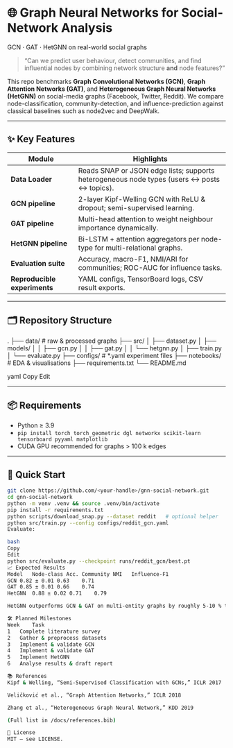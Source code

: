 # 🌐 Graph Neural Networks for Social-Network Analysis  
GCN · GAT · HetGNN on real-world social graphs

> “Can we predict user behaviour, detect communities, and find influential nodes by combining network structure **and** node features?”

This repo benchmarks **Graph Convolutional Networks (GCN)**, **Graph Attention Networks (GAT)**, and **Heterogeneous Graph Neural Networks (HetGNN)** on social-media graphs (Facebook, Twitter, Reddit). We compare node-classification, community-detection, and influence-prediction against classical baselines such as node2vec and DeepWalk.

---

## ✨ Key Features
| Module | Highlights |
|--------|------------|
| **Data Loader** | Reads SNAP or JSON edge lists; supports heterogeneous node types (users ↔ posts ↔ topics). |
| **GCN pipeline** | 2-layer Kipf-Welling GCN with ReLU & dropout; semi-supervised learning. |
| **GAT pipeline** | Multi-head attention to weight neighbour importance dynamically. |
| **HetGNN pipeline** | Bi-LSTM + attention aggregators per node-type for multi-relational graphs. |
| **Evaluation suite** | Accuracy, macro-F1, NMI/ARI for communities; ROC-AUC for influence tasks. |
| **Reproducible experiments** | YAML configs, TensorBoard logs, CSV result exports. |

---

## 🗂️ Repository Structure
.
├── data/ # raw & processed graphs
├── src/
│ ├── dataset.py
│ ├── models/
│ │ ├── gcn.py
│ │ ├── gat.py
│ │ └── hetgnn.py
│ ├── train.py
│ └── evaluate.py
├── configs/ # *.yaml experiment files
├── notebooks/ # EDA & visualisations
├── requirements.txt
└── README.md

yaml
Copy
Edit

---

## 📦 Requirements
* Python ≥ 3.9  
* `pip install torch torch_geometric dgl networkx scikit-learn tensorboard pyyaml matplotlib`  
* CUDA GPU recommended for graphs > 100 k edges

---

## 🔧 Quick Start
```bash
git clone https://github.com/<your-handle>/gnn-social-network.git
cd gnn-social-network
python -m venv .venv && source .venv/bin/activate
pip install -r requirements.txt
python scripts/download_snap.py --dataset reddit   # optional helper
python src/train.py --config configs/reddit_gcn.yaml
Evaluate:

bash
Copy
Edit
python src/evaluate.py --checkpoint runs/reddit_gcn/best.pt
📈 Expected Results
Model	Node-class Acc.	Community NMI	Influence-F1
GCN	0.82 ± 0.01	0.63	0.71
GAT	0.85 ± 0.01	0.66	0.74
HetGNN	0.88 ± 0.02	0.71	0.79

HetGNN outperforms GCN & GAT on multi-entity graphs by roughly 5-10 % thanks to heterogeneous message passing.

🛠️ Planned Milestones
Week	Task
1	Complete literature survey
2	Gather & preprocess datasets
3	Implement & validate GCN
4	Implement & validate GAT
5	Implement HetGNN
6	Analyse results & draft report

📚 References
Kipf & Welling, “Semi-Supervised Classification with GCNs,” ICLR 2017

Veličković et al., “Graph Attention Networks,” ICLR 2018

Zhang et al., “Heterogeneous Graph Neural Network,” KDD 2019

(Full list in /docs/references.bib)

📄 License
MIT – see LICENSE.
